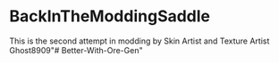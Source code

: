 # BackInTheModdingSaddle

This is the second attempt in modding by Skin Artist and Texture Artist Ghost8909"# Better-With-Ore-Gen" 

